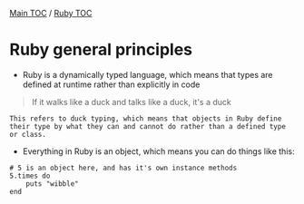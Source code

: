 [Main TOC](../README.md) / [Ruby TOC](./ruby-TOC.md)
# Ruby general principles
- Ruby is a dynamically typed language, which means that types are defined at runtime rather than explicitly in code
> If it walks like a duck and talks like a duck, it's a duck

 	This refers to duck typing, which means that objects in Ruby define their type by what they can and cannot do rather than a defined type or class.
 	
- Everything in Ruby is an object, which means you can do things like this:
```
# 5 is an object here, and has it's own instance methods
5.times do 
	puts "wibble"
end
```